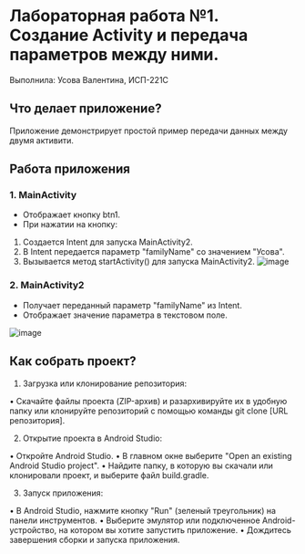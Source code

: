 # Лабораторная работа №1. Создание Activity и передача параметров между ними.
Выполнила: Усова Валентина, ИСП-221С
## Что делает приложение?

Приложение демонстрирует простой пример передачи данных между двумя активити. 

## Работа приложения

### 1.  MainActivity
* Отображает кнопку btn1.
* При нажатии на кнопку: 
1. Создается Intent для запуска MainActivity2.
2. В Intent передается параметр "familyName" со значением "Усова". 
3. Вызывается метод startActivity() для запуска MainActivity2.
   ![image](https://github.com/user-attachments/assets/a81ef191-68ec-488a-953c-c8c54cdb55bf)
   


### 2.  MainActivity2

* Получает переданный параметр "familyName" из Intent.
*  Отображает значение параметра в текстовом поле.

  ![image](https://github.com/user-attachments/assets/19a9deef-a521-442e-af06-8632e28cf597)
  
## Как собрать проект?
1. Загрузка или клонирование репозитория:

• Скачайте файлы проекта (ZIP-архив) и разархивируйте их в удобную папку или клонируйте репозиторий с помощью команды git clone [URL репозитория].

2. Открытие проекта в Android Studio:

• Откройте Android Studio.
• В главном окне выберите "Open an existing Android Studio project".
• Найдите папку, в которую вы скачали или клонировали проект, и выберите файл build.gradle.

3. Запуск приложения:

• В Android Studio, нажмите кнопку "Run" (зеленый треугольник) на панели инструментов.
• Выберите эмулятор или подключенное Android-устройство, на котором вы хотите запустить приложение.
• Дождитесь завершения сборки и запуска приложения.
